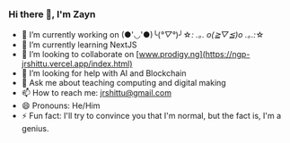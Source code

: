 ### Hi there 👋, I'm Zayn

- 🔭 I’m currently working on (●'◡'●)╰(*°▽°*)╯☆*: .｡. o(≧▽≦)o .｡.:*☆
- 🌱 I’m currently learning NextJS
- 👯 I’m looking to collaborate on [www.prodigy.ng](https://ngp-jrshittu.vercel.app/index.html)
- 🤔 I’m looking for help with AI and Blockchain
- 💬 Ask me about teaching computing and digital making
- 📫 How to reach me: jrshittu@gmail.com
- 😄 Pronouns: He/Him
- ⚡ Fun fact: I'll try to convince you that I'm normal, but the fact is, I'm a genius.
